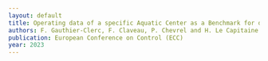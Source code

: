```yaml
---
layout: default
title: Operating data of a specific Aquatic Center as a Benchmark for dynamic model learning, search for a valid prediction model over an 8-hour horizon
authors: F. Gauthier-Clerc, F. Claveau, P. Chevrel and H. Le Capitaine
publication: European Conference on Control (ECC)
year: 2023
---
```

